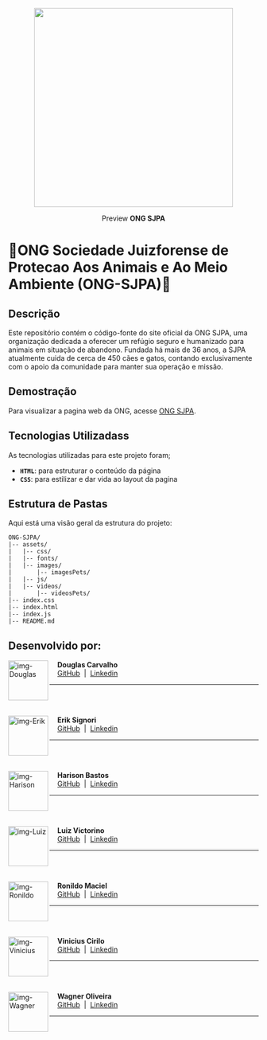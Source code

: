 <p align="center">
    <img src="./assets/images/img-ongSJPA.jpg" width="400">
</p>
<p align="center">Preview <b>ONG SJPA</b></p>

# 🐾ONG Sociedade Juizforense de Protecao Aos Animais e Ao Meio Ambiente (ONG-SJPA)🐾
## Descrição

Este repositório contém o código-fonte do site oficial da ONG SJPA, uma organização dedicada a oferecer um refúgio seguro e humanizado para animais em situação de abandono. Fundada há mais de 36 anos, a SJPA atualmente cuida de cerca de 450 cães e gatos, contando exclusivamente com o apoio da comunidade para manter sua operação e missão.

## Demostração

Para visualizar a pagina web da ONG, acesse [ONG SJPA](https://luizvictorino.github.io/ONG-SJPA/).

## Tecnologias Utilizadass

As tecnologias utilizadas para este projeto foram;

* **`HTML`**: para estruturar o conteúdo da página
* **`CSS`**: para estilizar e dar vida ao layout da pagina

## Estrutura de Pastas

Aqui está uma visão geral da estrutura do projeto:

```
ONG-SJPA/
|-- assets/
|   |-- css/
|   |-- fonts/
|   |-- images/
|       |-- imagesPets/
|   |-- js/
|   |-- videos/
|       |-- videosPets/
|-- index.css
|-- index.html
|-- index.js
|-- README.md
```

## Desenvolvido por:

<p>
    <img align=left margin=10 width=80 
        src="https://avatars.githubusercontent.com/u/174968110?v=4" alt="img-Douglas">
    <p>&nbsp&nbsp&nbsp <b>Douglas Carvalho</b><br>&nbsp&nbsp&nbsp
    <a href="https://github.com/d0ug1as-dev" target="_blank">GitHub</a>
    &nbsp;|&nbsp;
    <a href="https://www.linkedin.com/in/d0ug1as/" target="_blank">Linkedin</a>
</p>

___
<br><br>
<p>
    <img align=left margin=10 width=80
        src="https://avatars.githubusercontent.com/u/88802835?v=4" alt="img-Erik">
    <p>&nbsp&nbsp&nbsp <b>Erik Signori</b><br>&nbsp&nbsp&nbsp
    <a href="https://github.com/erik-sig" target="_blank">GitHub</a>
    &nbsp;|&nbsp;
    <a href="https://www.linkedin.com/in/erik-signori-thalheimer-b0375b20a/" target="_blank">Linkedin</a>
</p>

_____________________________

<br><br>
<p>
    <img align=left margin=10 width=80
        src="https://avatars.githubusercontent.com/u/135364540?v=4" alt="img-Harison">
    <p>&nbsp&nbsp&nbsp <b>Harison Bastos</b><br>&nbsp&nbsp&nbsp
    <a href="https://github.com/Bastos2894" target="_blank">GitHub</a>
    &nbsp;|&nbsp;
    <a href="https://www.linkedin.com/in/harison-bastos-571203270/" target="_blank">Linkedin</a>
</p>

_____________________________

<br><br>
<p>
    <img align=left margin=10 width=80
        src="https://avatars.githubusercontent.com/u/133029852?v=4" alt="img-Luiz">
    <p>&nbsp&nbsp&nbsp <b>Luiz Victorino</b><br>&nbsp&nbsp&nbsp
    <a href="https://github.com/luizvictorino" target="_blank">GitHub</a>
    &nbsp;|&nbsp;
    <a href="https://www.linkedin.com/in/luiz-victorino/" target="_blank">Linkedin</a>
</p>

_____________________________

<br><br>
<p>
    <img align=left margin=10 width=80
        src="https://avatars.githubusercontent.com/u/161389969?v=4" alt="img-Ronildo">
    <p>&nbsp&nbsp&nbsp <b>Ronildo Maciel</b><br>&nbsp&nbsp&nbsp
    <a href="https://github.com/RonildoMaciel456" target="_blank">GitHub</a>
    &nbsp;|&nbsp;
    <a href="https://www.linkedin.com/in/ronildo-maciel-2b8a941a9/" target="_blank">Linkedin</a>
</p>

_____________________________

<br><br>
<p>
    <img align=left margin=10 width=80
        src="https://avatars.githubusercontent.com/u/120067052?v=4" alt="img-Vinicius">
    <p>&nbsp&nbsp&nbsp <b>Vinicius Cirilo</b><br>&nbsp&nbsp&nbsp
    <a href="https://github.com/Vinicius46" target="_blank">GitHub</a>
    &nbsp;|&nbsp;
    <a href="https://www.linkedin.com/in/vinicius-cirilo-1b12a5191/" target="_blank">Linkedin</a>
</p>

_____________________________

<br><br>
<p>
    <img align=left margin=10 width=80
        src="https://avatars.githubusercontent.com/u/142761921?v=4" alt="img-Wagner">
    <p>&nbsp&nbsp&nbsp <b>Wagner Oliveira</b><br>&nbsp&nbsp&nbsp
    <a href="https://github.com/wagner1067" target="_blank">GitHub</a>
    &nbsp;|&nbsp;
    <a href="https://www.linkedin.com/in/wagner-oliveira-14a8b4289/" target="_blank">Linkedin</a>
</p>

_____________________________
